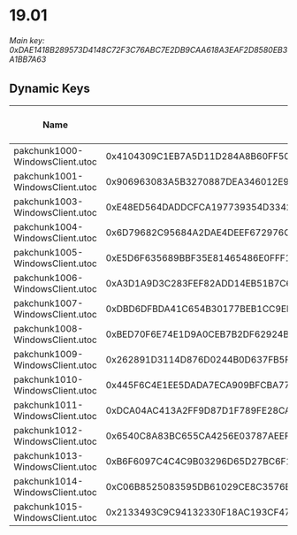 # 19.01

###### *Main key: 0xDAE1418B289573D4148C72F3C76ABC7E2DB9CAA618A3EAF2D8580EB3A1BB7A63*

## Dynamic Keys

| Name                            | Key                                                                | High Res Textures |
|---------------------------------|--------------------------------------------------------------------|-------------------|
| pakchunk1000-WindowsClient.utoc | 0x4104309C1EB7A5D11D284A8B60FF50CC06895DA919DF0D48B9A8BB614DC0F97B | ❌                 |
| pakchunk1001-WindowsClient.utoc | 0x906963083A5B3270887DEA346012E904A0E15FA9CB94269945EEB69926123D3B | ❌                 |
| pakchunk1003-WindowsClient.utoc | 0xE48ED564DADDCFCA197739354D33422A4657A248A56D72C5CBB7503CF3E5A6EA | ❌                 |
| pakchunk1004-WindowsClient.utoc | 0x6D79682C95684A2DAE4DEEF672976C07CA409943CACE6C703C2D863E11C55619 | ❌                 |
| pakchunk1005-WindowsClient.utoc | 0xE5D6F635689BBF35E81465486E0FFF1E494BC31B8650558EEED2863D2B4E3365 | ❌                 |
| pakchunk1006-WindowsClient.utoc | 0xA3D1A9D3C283FEF82ADD14EB51B7C6264EEB95F52A64CC6844A3E2C2F7559176 | ❌                 |
| pakchunk1007-WindowsClient.utoc | 0xDBD6DFBDA41C654B30177BEB1CC9ED2CA7E692758A0DFEB91426F16C98218AC8 | ❌                 |
| pakchunk1008-WindowsClient.utoc | 0xBED70F6E74E1D9A0CEB7B2DF62924BFBB685D53681F0B0DA2EC328438ECD65E7 | ❌                 |
| pakchunk1009-WindowsClient.utoc | 0x262891D3114D876D0244B0D637FB5F8DA7A8A36C9B029775850077EB8FE2B937 | ❌                 |
| pakchunk1010-WindowsClient.utoc | 0x445F6C4E1EE5DADA7ECA909BFCBA7759E31F044C6F9362D251B8A6D38C6C089A | ❌                 |
| pakchunk1011-WindowsClient.utoc | 0xDCA04AC413A2FF9D87D1F789FE28CAC511E4FA5175CC80F4B88A637744FBFC17 | ❌                 |
| pakchunk1012-WindowsClient.utoc | 0x6540C8A83BC655CA4256E03787AEEF76455B6702EE0B4675CD7DF724BCA2E711 | ❌                 |
| pakchunk1013-WindowsClient.utoc | 0xB6F6097C4C4C9B03296D65D27BC6F17C6929975C1C26FE01FD106377CA96719E | ❌                 |
| pakchunk1014-WindowsClient.utoc | 0xC06B8525083595DB61029CE8C3576BA68ABA8B8D00CCEB28383088E48FFA2520 | ❌                 |
| pakchunk1015-WindowsClient.utoc | 0x2133493C9C94132330F18AC193CF477CAC074C557A8C62491EDE03F149A96B12 | ❌                 |
